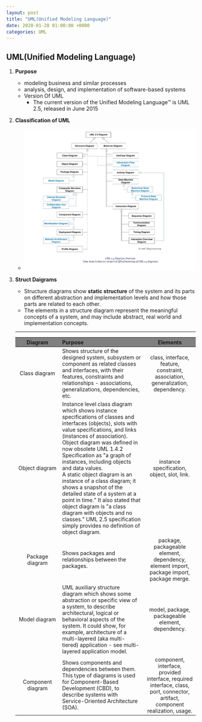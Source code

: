 ```yaml
---
layout: post
title: "UML(Unified Modeling Language)"
date: 2020-01-28 01:00:00 +0000
categories: UML
---
```


## UML(Unified Modeling Language)

1. **Purpose**
   * modeling business and similar processes
   * analysis, design, and implementation of software-based systems
   * Version Of UML
     * The current version of the Unified Modeling Language™ is UML 2.5, released in June 2015

2. **Classification of UML**
    * ![Classification of UML](/assets/classification_of_uml_2_5.png)

3. **Struct Daigrams**
   * Structure diagrams show **static structure** of the system and its parts on different abstraction and implementation levels and how those parts are related to each other.
   * The elements in a structure diagram represent the meaningful concepts of a system, and may include abstract, real world and implementation concepts.

    ---
   |Diagram|Purpose|Elements|
   |:---:|---|:---:|
   |Class diagram|Shows structure of the designed system, subsystem or component as related classes and interfaces, with their features, constraints and relationships - associations, generalizations, dependencies, etc.|class, interface, feature, constraint, association, generalization, dependency.|
   |Object diagram|	Instance level class diagram which shows instance specifications of classes and interfaces (objects), slots with value specifications, and links (instances of association). Object diagram was defined in now obsolete UML 1.4.2 Specification as "a graph of instances, including objects and data values. <br>A static object diagram is an instance of a class diagram; it shows a snapshot of the detailed state of a system at a point in time." It also stated that object diagram is "a class diagram with objects and no classes." UML 2.5 specification simply provides no definition of object diagram.|instance specification, object, slot, link.|
   |Package diagram|Shows packages and relationships between the packages.|package, packageable element, dependency, element import, package import, package merge.|
   |Model diagram|UML auxiliary structure diagram which shows some abstraction or specific view of a system, to describe architectural, logical or behavioral aspects of the system. It could show, for example, architecture of a multi-layered (aka multi-tiered) application - see multi-layered application model.|model, package, packageable element, dependency.|
   |Component diagram|Shows components and dependencies between them. This type of diagrams is used for Component-Based Development (CBD), to describe systems with Service-Oriented Architecture (SOA).|component, interface, provided interface, required interface, class, port, connector, artifact, component realization, usage.|

<style>
table th:first-of-type {
    width: 10%;
    background-color: grey;
}
table th:nth-of-type(2) {
    width: 30%;
    background-color: grey;
}
table th:nth-of-type(3) {
    width: 10%;
    background-color: grey;
}
</style>

